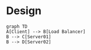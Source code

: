 # Design

```mermaid
graph TD
A[Client] --> B[Load Balancer]
B --> C[Server01]
B --> D[Server02]
```

